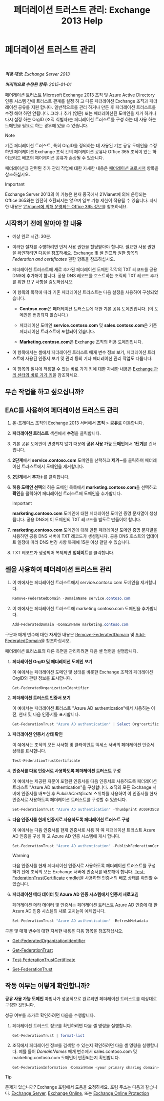﻿---
title: '페더레이션 트러스트 관리: Exchange 2013 Help'
TOCTitle: 페더레이션 트러스트 관리
ms:assetid: 0439839f-2052-4bc9-9d30-aa6e7d51b733
ms:mtpsurl: https://technet.microsoft.com/ko-kr/library/JJ673036(v=EXCHG.150)
ms:contentKeyID: 50482400
ms.date: 05/22/2018
mtps_version: v=EXCHG.150
ms.translationtype: MT
---

# 페더레이션 트러스트 관리

 

_**적용 대상:** Exchange Server 2013_

_**마지막으로 수정된 항목:** 2015-01-01_

페더레이션 트러스트 Microsoft Exchange 2013 조직 및 Azure Active Directory 인증 시스템 간에 트러스트 관계를 설정 하 고 다른 페더레이션 Exchange 조직과 페더레이션 공유를 지원 합니다. 일반적으로를 관리 하거나 만든 후 페더레이션 트러스트를 수정 해야 하면 안됩니다. 그러나 추가 (영문) 또는 페더레이션된 도메인을 제거 하거나 다시 설정 하는 OrgID (조직 식별자)는 페더레이션 트러스트를 구성 하는 데 사용 하는 도메인을 필요로 하는 경우에 있을 수 있습니다.


> [!NOTE]
> 기존 페더레이션 트러스트, 특히 OrgID를 정의하는 데 사용된 기본 공유 도메인을 수정하면 페더레이션 Exchange 조직 간의 페더레이션 공유나 Office 365 조직이 있는 하이브리드 배포의 페더레이션 공유가 손상될 수 있습니다.



페더레이션과 관련된 추가 관리 작업에 대한 자세한 내용은 [페더레이션 프로시저](federation-procedures-exchange-2013-help.md) 항목을 참조하십시오.


> [!IMPORTANT]
> Exchange Server 2013의 이 기능은 현재 중국에서 21Vianet에 의해 운영되는 Office 365와는 완전히 호환되지는 않으며 일부 기능 제한이 적용될 수 있습니다. 자세한 내용은 <A href="https://go.microsoft.com/fwlink/?linkid=313640">21Vianet에 의해 운영되는 Office 365 정보</A>를 참조하세요.



## 시작하기 전에 알아야 할 내용

  - 예상 완료 시간: 30분.

  - 이러한 절차를 수행하려면 먼저 사용 권한을 할당받아야 합니다. 필요한 사용 권한을 확인하려면 다음을 참조하세요. [Exchange 및 셸 인프라 권한](exchange-and-shell-infrastructure-permissions-exchange-2013-help.md) 항목의 *Federation and certificates* 권한 항목을 참조하십시오.

  - 페더레이션 트러스트에 새로 추가된 페더레이션 도메인 각각의 TXT 레코드를 공용 DNS에 추가해야 합니다. 공용 DNS 레코드를 호스트하는 조직의 TXT 레코드 추가를 위한 요구 사항을 검토하십시오.

  - 이 항목의 목적에 따라 기존 페더레이션 트러스트는 다음 설정을 사용하여 구성되었습니다.
    
      - **Contoso.com**은 페더레이션 트러스트에 대한 기본 공유 도메인입니다. (이 도메인은 변경되지 않습니다.)
    
      - 페더레이션 도메인 **service.contoso.com** 및 **sales.contoso.com**은 기존 페더레이션 트러스트에 포함되어 있습니다.
    
      - **Marketing.contoso.com**은 Exchange 조직의 허용 도메인입니다.

  - 이 항목에서는 셸에서 페더레이션 트러스트 매개 변수 정보 보기, 페더레이션 트러스트에 사용된 인증서 보기 및 관리 등의 기타 페더레이션 관리 작업도 다룹니다.

  - 이 항목의 절차에 적용할 수 있는 바로 가기 키에 대한 자세한 내용은 [Exchange 관리 센터의 바로 가기 키](keyboard-shortcuts-in-the-exchange-admin-center-exchange-online-protection-help.md)을 참조하세요.

## 무슨 작업을 하고 싶으십니까?

## EAC를 사용하여 페더레이션 트러스트 관리

1.  온-프레미스 조직의 Exchange 2013 서버에서 **조직** \> **공유**로 이동합니다.

2.  **페더레이션 트러스트** 섹션에서 **수정**을 클릭합니다.

3.  기본 공유 도메인이 변경되지 않기 때문에 **공유 사용 가능 도메인**에서 **1단계**를 건너뜁니다.

4.  **2단계**에서 **service.contoso.com** 도메인을 선택하고 **제거**![아이콘 제거](images/Dd362328.479b6ced-8d64-4277-a725-f17fea202b28(EXCHG.150).gif "아이콘 제거")를 클릭하여 페더레이션 트러스트에서 도메인을 제거합니다.

5.  **2단계**에서 **추가**![아이콘 추가](images/JJ218640.c1e75329-d6d7-4073-a27d-498590bbb558(EXCHG.150).gif "아이콘 추가")를 클릭합니다.

6.  **허용 도메인 선택**의 허용 도메인 목록에서 **marketing.contoso.com**을 선택하고 **확인**을 클릭하여 페더레이션 트러스트에 도메인을 추가합니다.
    

    > [!IMPORTANT]
    > <STRONG>marketing.contoso.com</STRONG> 도메인에 대한 페더레이션 도메인 증명 문자열이 생성됩니다. 공용 DNS에 이 도메인의 TXT 레코드를 별도로 만들어야 합니다.



7.  **marketing.contoso.com** 도메인에 대해 만든 페더레이션 도메인 증명 문자열을 사용하면 공용 DNS 서버에 TXT 레코드가 생성됩니다. 공용 DNS 호스트의 업데이트 일정에 따라 DNS 변경 사항 복제에 15분 이상 걸릴 수 있습니다.

8.  TXT 레코드가 생성되어 복제되면 **업데이트**를 클릭합니다.

## 셸을 사용하여 페더레이션 트러스트 관리

1.  이 예에서는 페더레이션 트러스트에서 service.contoso.com 도메인을 제거합니다.
    
    ```powershell
    Remove-FederatedDomain -DomainName service.contoso.com
    ```

2.  이 예에서는 페더레이션 트러스트에 marketing.contoso.com 도메인을 추가합니다.
    
    ```powershell
    Add-FederatedDomain -DomainName marketing.contoso.com
    ```

구문과 매개 변수에 대한 자세한 내용은 [Remove-FederatedDomain](https://technet.microsoft.com/ko-kr/library/dd298128\(v=exchg.150\)) 및 [Add-FederatedDomain](https://technet.microsoft.com/ko-kr/library/dd351208\(v=exchg.150\))을 참조하십시오.

페더레이션 트러스트의 다른 측면을 관리하려면 다음 셸 명령을 실행합니다.

1.  **페더레이션 OrgID 및 페더레이션 도메인 보기**
    
    이 예에서는 페더레이션 도메인 및 상태를 비롯한 Exchange 조직의 페더레이션 OrgID와 관련 정보를 표시합니다.
    
    ```powershell
    Get-FederatedOrganizationIdentifier
    ```

2.  **페더레이션 트러스트 인증서 보기**
    
    이 예에서는 페더레이션 트러스트 "Azure AD authentication"에서 사용하는 이전, 현재 및 다음 인증서를 표시합니다.
    
    ```powershell
    Get-FederationTrust "Azure AD authentication" | Select Org*certificate
    ```

3.  **페더레이션 인증서 상태 확인**
    
    이 예에서는 조직의 모든 사서함 및 클라이언트 액세스 서버의 페더레이션 인증서 상태를 표시합니다.
    
    ```powershell
    Test-FederationTrustCertificate
    ```

4.  **인증서를 다음 인증서로 사용하도록 페더레이션 트러스트 구성**
    
    이 예에서는 제공된 지문이 포함된 인증서를 다음 인증서로 사용하도록 페더레이션 트러스트 "Azure AD authentication"을 구성합니다. 조직의 모든 Exchange 서버에 인증서를 배포한 후 *PublishCertificate* 스위치를 사용하여 이 인증서를 현재 인증서로 사용하도록 페더레이션 트러스트를 구성할 수 있습니다.
    
    ```powershell
    Set-FederationTrust "Azure AD authentication" -Thumbprint AC00F35CBA8359953F4126E0984B5CCAFA2F4F17
    ```

5.  **다음 인증서를 현재 인증서로 사용하도록 페더레이션 트러스트 구성**
    
    이 예에서는 다음 인증서를 현재 인증서로 사용 하 여 페더레이션 트러스트 Azure AD 인증을 구성 하 고 Azure AD 인증 시스템에 게시 합니다.
    
    ```powershell
    Set-FederationTrust "Azure AD authentication" -PublishFederationCertificate
    ```
    

    > [!WARNING]
    > 다음 인증서를 현재 페더레이션 인증서로 사용하도록 페더레이션 트러스트를 구성하기 전에 조직의 모든 Exchange 서버에 인증서를 배포해야 합니다. <A href="https://technet.microsoft.com/ko-kr/library/dd335228(v=exchg.150)">Test-FederationTrustCertificate</A> cmdlet을 사용하면 인증서의 배포 상태를 확인할 수 있습니다.



6.  **페더레이션 메타 데이터 및 Azure AD 인증 시스템에서 인증서 새로고침**
    
    페더레이션 메타 데이터 및 인증서는 페더레이션 트러스트 Azure AD 인증에 대 한 Azure AD 인증 시스템의 새로 고치는이 예제입니다.
    
    ```powershell
    Set-FederationTrust "Azure AD authentication" -RefreshMetadata
    ```

구문 및 매개 변수에 대한 자세한 내용은 다음 항목을 참조하십시오.

  - [Get-FederatedOrganizationIdentifier](https://technet.microsoft.com/ko-kr/library/dd298149\(v=exchg.150\))

  - [Get-FederationTrust](https://technet.microsoft.com/ko-kr/library/dd351262\(v=exchg.150\))

  - [Test-FederationTrustCertificate](https://technet.microsoft.com/ko-kr/library/dd335228\(v=exchg.150\))

  - [Set-FederationTrust](https://technet.microsoft.com/ko-kr/library/dd298034\(v=exchg.150\))

## 작동 여부는 어떻게 확인합니까?

**공유 사용 가능 도메인** 마법사가 성공적으로 완료되면 페더레이션 트러스트를 예상대로 구성한 것입니다.

성공 여부를 추가로 확인하려면 다음을 수행합니다.

1.  페더레이션 트러스트 정보를 확인하려면 다음 셸 명령을 실행합니다.
    
    ```powershell
    Get-FederationTrust | format-list
    ```

2.  조직에서 페더레이션 정보를 검색할 수 있는지 확인하려면 다음 셸 명령을 실행합니다. 예를 들어 *DomainNames* 매개 변수에서 sales.contoso.com 및 marketing.contoso.com 도메인이 반환되는지 확인합니다.
    
    ```powershell
    Get-FederationInformation -DomainName <your primary sharing domain>
    ```


> [!TIP]
> 문제가 있습니까? Exchange 포럼에서 도움을 요청하세요. 포럼 주소는 다음과 같습니다. <A href="https://go.microsoft.com/fwlink/p/?linkid=60612">Exchange Server</A>, <A href="https://go.microsoft.com/fwlink/p/?linkid=267542">Exchange Online</A>, 또는 <A href="https://go.microsoft.com/fwlink/p/?linkid=285351">Exchange Online Protection</A>


